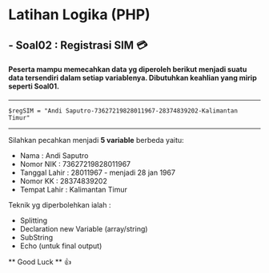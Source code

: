 
# Latihan Logika (PHP)

## - Soal02 : Registrasi SIM :credit_card:

#### Peserta mampu memecahkan data yg diperoleh berikut menjadi suatu data tersendiri dalam setiap variablenya. Dibutuhkan keahlian yang mirip seperti Soal01.

- - - - 
```
$regSIM = "Andi Saputro-73627219828011967-28374839202-Kalimantan Timur"
```
- - - - 

Silahkan pecahkan menjadi **5 variable** berbeda yaitu:
- Nama : Andi Saputro
- Nomor NIK : 73627219828011967
- Tanggal Lahir : 28011967 - menjadi 28 jan 1967
- Nomor KK : 28374839202
- Tempat Lahir : Kalimantan Timur

Teknik yg diperbolehkan ialah :
- Splitting
- Declaration new Variable (array/string)
- SubString
- Echo (untuk final output)


** Good Luck ** :+1: